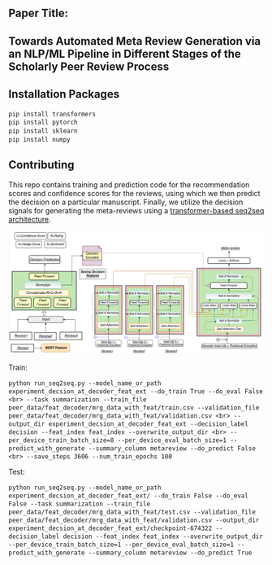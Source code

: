 ## Paper Title:
## Towards Automated Meta Review Generation via an NLP/ML Pipeline in Different Stages of the Scholarly Peer Review Process

## Installation Packages

```bash
pip install transformers
pip install pytorch
pip install sklearn
pip install numpy
```

## Contributing
This repo contains training and prediction code for the recommendation scores and confidence scores for the reviews, using which we then predict the decision on a particular manuscript. Finally, we utilize the decision signals for generating the meta-reviews using a [transformer-based seq2seq architecture](https://arxiv.org/abs/1706.03762).

![alt text](https://github.com/anonymous12-lab/seq-to-seq-decision-aware-mrg/blob/main/fig.png)

Train:
```
python run_seq2seq.py --model_name_or_path experiment_decsion_at_decoder_feat_ext --do_train True --do_eval False <br> --task summarization --train_file peer_data/feat_decoder/mrg_data_with_feat/train.csv --validation_file peer_data/feat_decoder/mrg_data_with_feat/validation.csv <br> --output_dir experiment_decsion_at_decoder_feat_ext --decision_label decision --feat_index feat_index --overwrite_output_dir <br> --per_device_train_batch_size=8 --per_device_eval_batch_size=1 --predict_with_generate --summary_column metareview --do_predict False <br> --save_steps 3606 --num_train_epochs 100
```
Test:
```
python run_seq2seq.py --model_name_or_path experiment_decsion_at_decoder_feat_ext/ --do_train False --do_eval False --task summarization --train_file peer_data/feat_decoder/mrg_data_with_feat/test.csv --validation_file peer_data/feat_decoder/mrg_data_with_feat/validation.csv --output_dir experiment_decsion_at_decoder_feat_ext/checkpoint-674322 --decision_label decision --feat_index feat_index --overwrite_output_dir --per_device_train_batch_size=1 --per_device_eval_batch_size=1 --predict_with_generate --summary_column metareview --do_predict True
```
